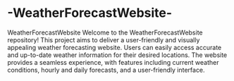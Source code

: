 # -WeatherForecastWebsite-
 WeatherForecastWebsite 
Welcome to the WeatherForecastWebsite repository! This project aims to deliver a user-friendly and visually appealing weather forecasting website. Users can easily access accurate and up-to-date weather information for their desired locations. The website provides a seamless experience, with features including current weather conditions, hourly and daily forecasts, and a user-friendly interface.
